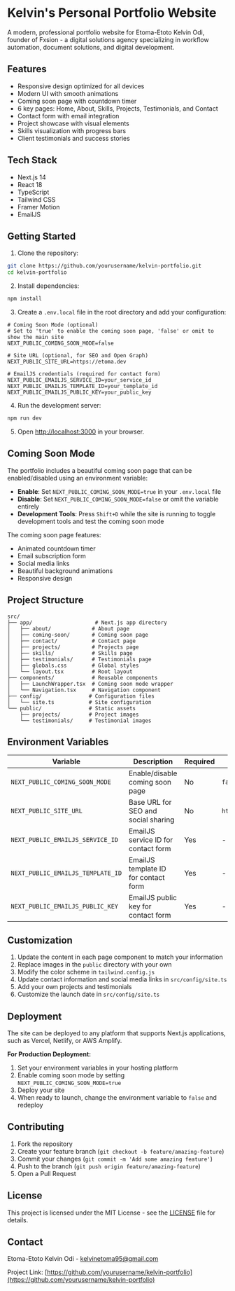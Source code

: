# Kelvin's Personal Portfolio Website

A modern, professional portfolio website for Etoma-Etoto Kelvin Odi, founder of Fxsion - a digital solutions agency specializing in workflow automation, document solutions, and digital development.

## Features

- Responsive design optimized for all devices
- Modern UI with smooth animations
- Coming soon page with countdown timer
- 6 key pages: Home, About, Skills, Projects, Testimonials, and Contact
- Contact form with email integration
- Project showcase with visual elements
- Skills visualization with progress bars
- Client testimonials and success stories

## Tech Stack

- Next.js 14
- React 18
- TypeScript
- Tailwind CSS
- Framer Motion
- EmailJS

## Getting Started

1. Clone the repository:
```bash
git clone https://github.com/yourusername/kelvin-portfolio.git
cd kelvin-portfolio
```

2. Install dependencies:
```bash
npm install
```

3. Create a `.env.local` file in the root directory and add your configuration:
```env
# Coming Soon Mode (optional)
# Set to 'true' to enable the coming soon page, 'false' or omit to show the main site
NEXT_PUBLIC_COMING_SOON_MODE=false

# Site URL (optional, for SEO and Open Graph)
NEXT_PUBLIC_SITE_URL=https://etoma.dev

# EmailJS credentials (required for contact form)
NEXT_PUBLIC_EMAILJS_SERVICE_ID=your_service_id
NEXT_PUBLIC_EMAILJS_TEMPLATE_ID=your_template_id
NEXT_PUBLIC_EMAILJS_PUBLIC_KEY=your_public_key
```

4. Run the development server:
```bash
npm run dev
```

5. Open [http://localhost:3000](http://localhost:3000) in your browser.

## Coming Soon Mode

The portfolio includes a beautiful coming soon page that can be enabled/disabled using an environment variable:

- **Enable**: Set `NEXT_PUBLIC_COMING_SOON_MODE=true` in your `.env.local` file
- **Disable**: Set `NEXT_PUBLIC_COMING_SOON_MODE=false` or omit the variable entirely
- **Development Tools**: Press `Shift+D` while the site is running to toggle development tools and test the coming soon mode

The coming soon page features:
- Animated countdown timer
- Email subscription form
- Social media links
- Beautiful background animations
- Responsive design

## Project Structure

```
src/
├── app/                    # Next.js app directory
│   ├── about/             # About page
│   ├── coming-soon/       # Coming soon page
│   ├── contact/           # Contact page
│   ├── projects/          # Projects page
│   ├── skills/            # Skills page
│   ├── testimonials/      # Testimonials page
│   ├── globals.css        # Global styles
│   └── layout.tsx         # Root layout
├── components/            # Reusable components
│   ├── LaunchWrapper.tsx  # Coming soon mode wrapper
│   └── Navigation.tsx     # Navigation component
├── config/               # Configuration files
│   └── site.ts           # Site configuration
└── public/               # Static assets
    ├── projects/         # Project images
    └── testimonials/     # Testimonial images
```

## Environment Variables

| Variable | Description | Required | Default |
|----------|-------------|----------|---------|
| `NEXT_PUBLIC_COMING_SOON_MODE` | Enable/disable coming soon page | No | `false` |
| `NEXT_PUBLIC_SITE_URL` | Base URL for SEO and social sharing | No | `https://etoma.dev` |
| `NEXT_PUBLIC_EMAILJS_SERVICE_ID` | EmailJS service ID for contact form | Yes | - |
| `NEXT_PUBLIC_EMAILJS_TEMPLATE_ID` | EmailJS template ID for contact form | Yes | - |
| `NEXT_PUBLIC_EMAILJS_PUBLIC_KEY` | EmailJS public key for contact form | Yes | - |

## Customization

1. Update the content in each page component to match your information
2. Replace images in the `public` directory with your own
3. Modify the color scheme in `tailwind.config.js`
4. Update contact information and social media links in `src/config/site.ts`
5. Add your own projects and testimonials
6. Customize the launch date in `src/config/site.ts`

## Deployment

The site can be deployed to any platform that supports Next.js applications, such as Vercel, Netlify, or AWS Amplify.

**For Production Deployment:**
1. Set your environment variables in your hosting platform
2. Enable coming soon mode by setting `NEXT_PUBLIC_COMING_SOON_MODE=true`
3. Deploy your site
4. When ready to launch, change the environment variable to `false` and redeploy

## Contributing

1. Fork the repository
2. Create your feature branch (`git checkout -b feature/amazing-feature`)
3. Commit your changes (`git commit -m 'Add some amazing feature'`)
4. Push to the branch (`git push origin feature/amazing-feature`)
5. Open a Pull Request

## License

This project is licensed under the MIT License - see the [LICENSE](LICENSE) file for details.

## Contact

Etoma-Etoto Kelvin Odi - [kelvinetoma95@gmail.com](mailto:kelvinetoma95@gmail.com)

Project Link: [https://github.com/yourusername/kelvin-portfolio](https://github.com/yourusername/kelvin-portfolio)
